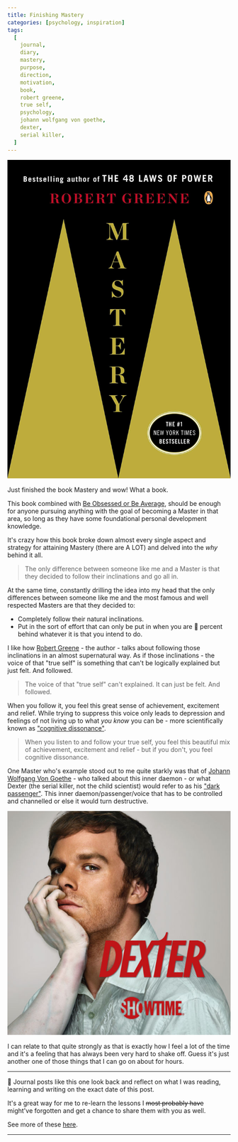 ```yaml
---
title: Finishing Mastery
categories: [psychology, inspiration]
tags:
  [
    journal,
    diary,
    mastery,
    purpose,
    direction,
    motivation,
    book,
    robert greene,
    true self,
    psychology,
    johann wolfgang von goethe,
    dexter,
    serial killer,
  ]
---
```


<img src='mastery.jpg' alt="Mastery front cover" title="Mastery by Robert Greene" />

Just finished the book Mastery and wow! What a book.

This book combined with <a href="https://www.amazon.com/Be-Obsessed-Average-Grant-Cardone/dp/1101981059" target="_blank">Be Obsessed or Be Average</a>, should be enough for anyone pursuing anything with the goal of becoming a Master in that area, so long as they have some foundational personal development knowledge.

It's crazy how this book broke down almost every single aspect and strategy for attaining Mastery (there are A LOT) and delved into the _why_ behind it all.

> The only difference between someone like me and a Master is that they decided to follow their inclinations and go all in.

At the same time, constantly drilling the idea into my head that the only differences between someone like me and the most famous and well respected Masters are that they decided to:

- Completely follow their natural inclinations.
- Put in the sort of effort that can only be put in when you are 💯 percent behind whatever it is that you intend to do.

I like how <a href="https://powerseductionandwar.com/" target="_blank">Robert Greene</a> - the author - talks about following those inclinations in an almost supernatural way. As if those inclinations - the voice of that "true self" is something that can't be logically explained but just felt. And followed.

> The voice of that "true self" can't explained. It can just be felt. And followed.

When you follow it, you feel this great sense of achievement, excitement and relief. While trying to suppress this voice only leads to depression and feelings of not living up to what _you know_ you can be - more scientifically known as <a href="https://en.wikipedia.org/wiki/Cognitive_dissonance" target="_blank">"cognitive dissonance"</a>.

> When you listen to and follow your true self, you feel this beautiful mix of achievement, excitement and relief - but if you don't, you feel cognitive dissonance.

One Master who's example stood out to me quite starkly was that of <a href="https://www.iep.utm.edu/goethe/" target="_blank">Johann Wolfgang Von Goethe</a> - who talked about this inner daemon - or what Dexter (the serial killer, not the child scientist) would refer to as his <a href="http://dexter.wikia.com/wiki/Dark_Passenger#Season_One" target="_blank">"dark passenger"</a>. This inner daemon/passenger/voice that has to be controlled and channelled or else it would turn destructive.

<img src="dexter.jpg" alt="Dexter season 1 poster" title="Dexter - the serial killer"/>

I can relate to that quite strongly as that is exactly how I feel a lot of the time and it's a feeling that has always been very hard to shake off. Guess it's just another one of those things that I can go on about for hours.

---

📖 Journal posts like this one look back and reflect on what I was reading, learning and writing on the exact date of this post.

It's a great way for me to re-learn the lessons I ~~most probably have~~ might've forgotten and get a chance to share them with you as well.

See more of these <a href="https://hitarthsharma.com/tags/journal/">here</a>.

---
